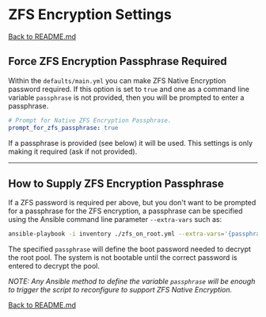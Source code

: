 # ZFS Encryption Settings

[Back to README.md](../README.md)

## Force ZFS Encryption Passphrase Required

Within the `defaults/main.yml` you can make ZFS Native Encryption password required.  If this option is set to `true` and one as a command line variable `passphrase` is not provided, then you will be prompted to enter a passphrase.

```yaml
# Prompt for Native ZFS Encryption Passphrase.
prompt_for_zfs_passphrase: true
```

If a passphrase is provided (see below) it will be used.  This settings is only making it required (ask if not provided).

---

## How to Supply ZFS Encryption Passphrase

If a ZFS password is required per above, but you don't want to be prompted for a passphrase for the ZFS encryption, a passphrase can be specified using the Ansible command line parameter `--extra-vars` such as:

```bash
ansible-playbook -i inventory ./zfs_on_root.yml --extra-vars='{passphrase: "mySecr3tPa55"}'

```

The specified `passphrase` will define the boot password needed to decrypt the root pool.  The system is not bootable until the correct password is entered to decrypt the pool.

_NOTE: Any Ansible method to define the variable `passphrase` will be enough to trigger the script to reconfigure to support ZFS Native Encryption._

[Back to README.md](../README.md)